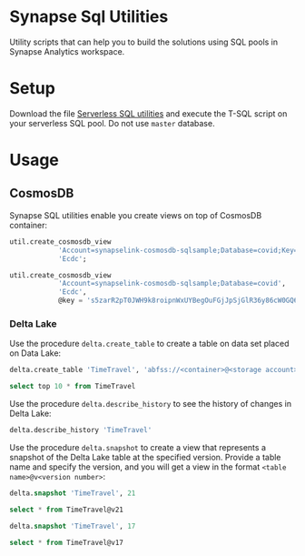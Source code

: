 # Synapse Sql Utilities

Utility scripts that can help you to build the solutions using SQL pools in Synapse Analytics workspace.

# Setup

Download the file [Serverless SQL utilities](serverless-sql-utilities.sql) and execute the T-SQL script on your serverless SQL pool. Do not use `master` database.

# Usage

## CosmosDB

Synapse SQL utilities enable you create views on top of CosmosDB container:

```sql
util.create_cosmosdb_view 
			'Account=synapselink-cosmosdb-sqlsample;Database=covid;Key=s5zarR2pT0JWH9k8roipnWxUYBegOuFGjJpSjGlR36y86cW0GQ6RaaG8kGjsRAQoWMw1QKTkkX8HQtFpJjC8Hg==',
			'Ecdc';

util.create_cosmosdb_view 
			'Account=synapselink-cosmosdb-sqlsample;Database=covid',
			'Ecdc',
			@key = 's5zarR2pT0JWH9k8roipnWxUYBegOuFGjJpSjGlR36y86cW0GQ6RaaG8kGjsRAQoWMw1QKTkkX8HQtFpJjC8Hg==';
```

### Delta Lake

Use the procedure `delta.create_table` to create a table on data set placed on Data Lake:

```sql
delta.create_table 'TimeTravel', 'abfss://<container>@<storage account>.dfs.core.windows.net/time-travel'

select top 10 * from TimeTravel
```

Use the procedure `delta.describe_history` to see the history of changes in Delta Lake:

```sql
delta.describe_history 'TimeTravel'
```

Use the procedure `delta.snapshot` to create a view that represents a snapshot of the Delta Lake table at the specified version. Provide a table name
and specify the version, and you will get a view in the format `<table name>@v<version number>`:

```sql
delta.snapshot 'TimeTravel', 21

select * from TimeTravel@v21

delta.snapshot 'TimeTravel', 17

select * from TimeTravel@v17
```

